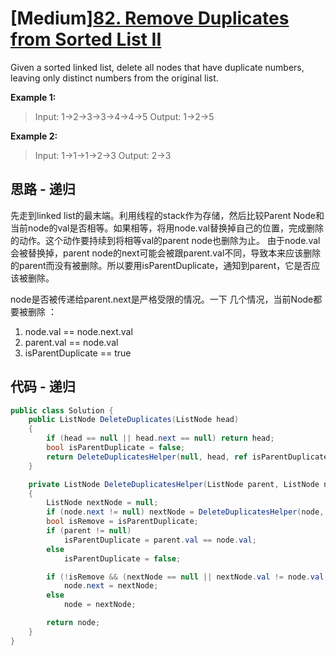 # [Medium][82. Remove Duplicates from Sorted List II](https://leetcode.com/problems/remove-duplicates-from-sorted-list-ii/)

Given a sorted linked list, delete all nodes that have duplicate numbers, leaving only distinct numbers from the original list.

**Example 1:**

> Input: 1->2->3->3->4->4->5
> Output: 1->2->5

**Example 2:**

> Input: 1->1->1->2->3
> Output: 2->3

## 思路 - 递归

先走到linked list的最末端。利用线程的stack作为存储，然后比较Parent Node和当前node的val是否相等。如果相等，将用node.val替换掉自己的位置，完成删除的动作。这个动作要持续到将相等val的parent node也删除为止。
由于node.val会被替换掉，parent node的next可能会被跟parent.val不同，导致本来应该删除的parent而没有被删除。所以要用isParentDuplicate，通知到parent，它是否应该被删除。

node是否被传递给parent.next是严格受限的情况。一下
几个情况，当前Node都要被删除 ：

1. node.val == node.next.val
2. parent.val == node.val
3. isParentDuplicate == true

## 代码 - 递归

```csharp
public class Solution {
    public ListNode DeleteDuplicates(ListNode head)
    {
        if (head == null || head.next == null) return head;
        bool isParentDuplicate = false;
        return DeleteDuplicatesHelper(null, head, ref isParentDuplicate);
    }

    private ListNode DeleteDuplicatesHelper(ListNode parent, ListNode node, ref bool isParentDuplicate)
    {
        ListNode nextNode = null;
        if (node.next != null) nextNode = DeleteDuplicatesHelper(node, node.next, ref isParentDuplicate);
        bool isRemove = isParentDuplicate;
        if (parent != null)
            isParentDuplicate = parent.val == node.val;
        else
            isParentDuplicate = false;

        if (!isRemove && (nextNode == null || nextNode.val != node.val ) && (parent == null || (parent != null && parent.val != node.val)))
            node.next = nextNode;
        else
            node = nextNode;

        return node;
    }
}
```
